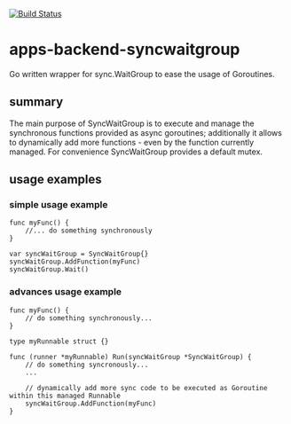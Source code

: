 
[![Build Status](https://travis-ci.com/spring-media/apps-backend-syncwaitgroup.svg?token=yZWuL9Kotp6i5ACnmzh6&branch=master)](https://travis-ci.com/spring-media/apps-backend-syncwaitgroup)

# apps-backend-syncwaitgroup
Go written wrapper for sync.WaitGroup to ease the usage of Goroutines.

## summary
The main purpose of SyncWaitGroup is to execute and manage the synchronous functions provided as async goroutines; additionally it allows to dynamically add more functions - even by the function currently managed.
For convenience SyncWaitGroup provides a default mutex.  

## usage examples

### simple usage example
    func myFunc() {
        //... do something synchronously
    }

    var syncWaitGroup = SyncWaitGroup{}
    syncWaitGroup.AddFunction(myFunc)
    syncWaitGroup.Wait()

### advances usage example
    func myFunc() {
        // do something synchronously...
    }

    type myRunnable struct {}

    func (runner *myRunnable) Run(syncWaitGroup *SyncWaitGroup) {
	    // do something syncronously...
        ...

        // dynamically add more sync code to be executed as Goroutine within this managed Runnable
        syncWaitGroup.AddFunction(myFunc)
    }
